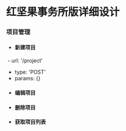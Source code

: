 红坚果事务所版详细设计
=====================
### 项目管理
- #### 新建项目
  - url: '/project'
  - type: 'POST'
  - params: {}
- #### 编辑项目
- #### 删除项目
- #### 获取项目列表
